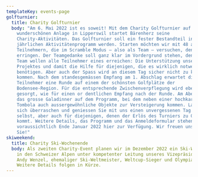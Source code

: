 ```yaml
---
templateKey: events-page
golfturnier:
  title: Charity Golfturnier
  body: "Am 6. Mai 2022 ist es soweit! Mit dem Charity Golfturnier auf der
    wunderschönen Anlage in Lipperswil startet Bärenherz seine
    Charity-Aktivitäten. Das Golfturnier soll ein fester Bestandteil in unserem
    jährlichen Aktivitätenprogramm werden. Starten möchten wir mit 48 aktiven
    Teilnehmern, die im Scramble Modus – also als Team – versuchen, den Sieg zu
    erringen. Der Teamgedanke soll ganz klar im Vordergrund stehen, denn als
    Team wollen alle Teilnehmer eines erreichen: Die Unterstützung unseres
    Projektes und damit die Hilfe für diejenigen, die es wirklich notwendig
    benötigen. Aber auch der Spass wird an diesem Tag sicher nicht zu kurz
    kommen. Nach dem standesgemässen Empfang am 1. Abschlag erwartet die
    Teilnehmer eine Runde auf einem der schönsten Golfplätze der
    Bodensee-Region. Für die entsprechende Zwischenverpflegung wird ebenso
    gesorgt, wie für einen or dentlichen Empfang nach der Runde. Am Abend steht
    das grosse Galadinner auf dem Programm, bei dem neben einer hochkarätigen
    Tombola auch aussergewöhnliche Objekte zur Versteigerung kommen. Lassen Sie
    sich überraschen und geniessen Sie mit uns einen unvergessenen Tag. Für uns
    selbst, aber auch für diejenigen, denen der Erlös des Turniers zu Gute
    kommt. Weitere Details, das Programm und das Anmeldeformular stehen
    voraussichtlich Ende Januar 2022 hier zur Verfügung. Wir freuen uns auf
    Sie!"
skiweekend:
  title: Charity Ski-Wochenende
  body: Als zweiten Charity-Event planen wir im Dezember 2022 ein Ski-Wochenende
    in den Schweizer Alpen unter kompetenter Leitung unseres Vizepräsidenten
    Andy Wenzel, ehemaliger Ski-Weltmeister, Weltcup-Sieger und Olympiazweiter.
    Weitere Details folgen in Kürze.
---
```

